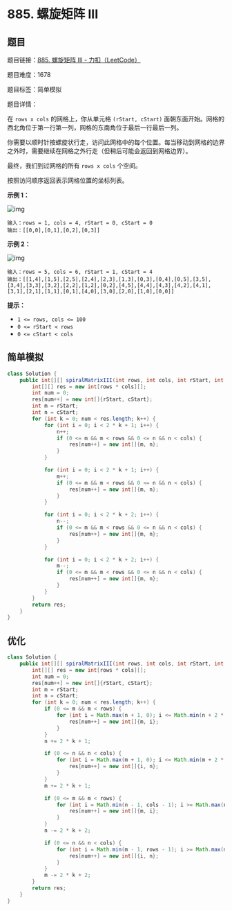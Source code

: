 # 885. 螺旋矩阵 III

## 题目

题目链接：[885. 螺旋矩阵 III - 力扣（LeetCode）](https://leetcode.cn/problems/spiral-matrix-iii/description/)

题目难度：1678

题目标签：简单模拟

题目详情：

在 `rows x cols` 的网格上，你从单元格 `(rStart, cStart)` 面朝东面开始。网格的西北角位于第一行第一列，网格的东南角位于最后一行最后一列。

你需要以顺时针按螺旋状行走，访问此网格中的每个位置。每当移动到网格的边界之外时，需要继续在网格之外行走（但稍后可能会返回到网格边界）。

最终，我们到过网格的所有 `rows x cols` 个空间。

按照访问顺序返回表示网格位置的坐标列表。

**示例 1：**

![img](https://s3-lc-upload.s3.amazonaws.com/uploads/2018/08/24/example_1.png)

```
输入：rows = 1, cols = 4, rStart = 0, cStart = 0
输出：[[0,0],[0,1],[0,2],[0,3]]
```

**示例 2：**

![img](https://s3-lc-upload.s3.amazonaws.com/uploads/2018/08/24/example_2.png)

```
输入：rows = 5, cols = 6, rStart = 1, cStart = 4
输出：[[1,4],[1,5],[2,5],[2,4],[2,3],[1,3],[0,3],[0,4],[0,5],[3,5],[3,4],[3,3],[3,2],[2,2],[1,2],[0,2],[4,5],[4,4],[4,3],[4,2],[4,1],[3,1],[2,1],[1,1],[0,1],[4,0],[3,0],[2,0],[1,0],[0,0]]
```

**提示：**

- `1 <= rows, cols <= 100`
- `0 <= rStart < rows`
- `0 <= cStart < cols`



## 简单模拟

``` java
class Solution {
    public int[][] spiralMatrixIII(int rows, int cols, int rStart, int cStart) {
        int[][] res = new int[rows * cols][];
        int num = 0;
        res[num++] = new int[]{rStart, cStart};
        int m = rStart;
        int n = cStart;
        for (int k = 0; num < res.length; k++) {
            for (int i = 0; i < 2 * k + 1; i++) {
                n++;
                if (0 <= m && m < rows && 0 <= n && n < cols) {
                    res[num++] = new int[]{m, n};
                }
            }

            for (int i = 0; i < 2 * k + 1; i++) {
                m++;
                if (0 <= m && m < rows && 0 <= n && n < cols) {
                    res[num++] = new int[]{m, n};
                }
            }

            for (int i = 0; i < 2 * k + 2; i++) {
                n--;
                if (0 <= m && m < rows && 0 <= n && n < cols) {
                    res[num++] = new int[]{m, n};
                }
            }

            for (int i = 0; i < 2 * k + 2; i++) {
                m--;
                if (0 <= m && m < rows && 0 <= n && n < cols) {
                    res[num++] = new int[]{m, n};
                }
            }
        }
        return res;
    }
}
```



## 优化

``` java
class Solution {
    public int[][] spiralMatrixIII(int rows, int cols, int rStart, int cStart) {
        int[][] res = new int[rows * cols][];
        int num = 0;
        res[num++] = new int[]{rStart, cStart};
        int m = rStart;
        int n = cStart;
        for (int k = 0; num < res.length; k++) {
            if (0 <= m && m < rows) {
                for (int i = Math.max(n + 1, 0); i <= Math.min(n + 2 * k + 1, cols - 1); i++) {
                    res[num++] = new int[]{m, i};
                }
            }
            n += 2 * k + 1;

            if (0 <= n && n < cols) {
                for (int i = Math.max(m + 1, 0); i <= Math.min(m + 2 * k + 1, rows - 1); i++) {
                    res[num++] = new int[]{i, n};
                }
            }
            m += 2 * k + 1;

            if (0 <= m && m < rows) {
                for (int i = Math.min(n - 1, cols - 1); i >= Math.max(n - 2 * k - 2, 0); i--) {
                    res[num++] = new int[]{m, i};
                }
            }
            n -= 2 * k + 2;

            if (0 <= n && n < cols) {
                for (int i = Math.min(m - 1, rows - 1); i >= Math.max(m - 2 * k - 2, 0); i--) {
                    res[num++] = new int[]{i, n};
                }
            }
            m -= 2 * k + 2;
        }
        return res;
    }
}
```

